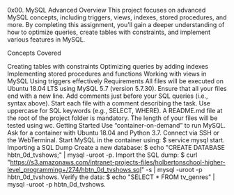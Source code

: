 0x00. MySQL Advanced
Overview
This project focuses on advanced MySQL concepts, including triggers, views, indexes, stored procedures, and more. By completing this assignment, you’ll gain a deeper understanding of how to optimize queries, create tables with constraints, and implement various features in MySQL.

Concepts Covered

Creating tables with constraints
Optimizing queries by adding indexes
Implementing stored procedures and functions
Working with views in MySQL
Using triggers effectively
Requirements
All files will be executed on Ubuntu 18.04 LTS using MySQL 5.7 (version 5.7.30).
Ensure that all your files end with a new line.
Add comments just before your SQL queries (i.e., syntax above).
Start each file with a comment describing the task.
Use uppercase for SQL keywords (e.g., SELECT, WHERE).
A README.md file at the root of the project folder is mandatory.
The length of your files will be tested using wc.
Getting Started
Use “container-on-demand” to run MySQL.
Ask for a container with Ubuntu 18.04 and Python 3.7.
Connect via SSH or the WebTerminal.
Start MySQL in the container using: $ service mysql start.
Importing a SQL Dump
Create a new database: $ echo "CREATE DATABASE hbtn_0d_tvshows;" | mysql -uroot -p.
Import the SQL dump: $ curl "https://s3.amazonaws.com/intranet-projects-files/holbertonschool-higher-level_programming+/274/hbtn_0d_tvshows.sql" -s | mysql -uroot -p hbtn_0d_tvshows.
Verify the data: $ echo "SELECT * FROM tv_genres" | mysql -uroot -p hbtn_0d_tvshows.

